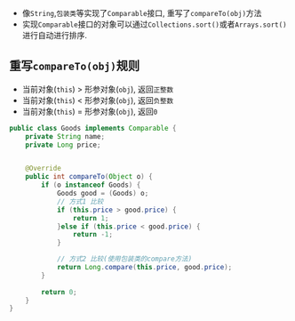 - 像`String`,`包装类`等实现了`Comparable`接口, 重写了`compareTo(obj)`方法
- 实现`Comparable`接口的对象可以通过`Collections.sort()`或者`Arrays.sort()`进行自动进行排序. 

  

## 重写`compareTo(obj)`规则

- 当前对象(`this`)  > 形参对象(`obj`),   返回`正整数`
- 当前对象(`this`)  < 形参对象(`obj`),   返回`负整数`
- 当前对象(`this`)  = 形参对象(`obj`),   返回`0`



```java
public class Goods implements Comparable {
    private String name;
    private Long price;


    @Override
    public int compareTo(Object o) {
        if (o instanceof Goods) {
            Goods good = (Goods) o;
            // 方式1 比较
            if (this.price > good.price) {
                return 1;
            }else if (this.price < good.price) {
                return -1;
            }

            // 方式2 比较(使用包装类的compare方法)
            return Long.compare(this.price, good.price);
        }
        
        return 0;
    }
}
```





















